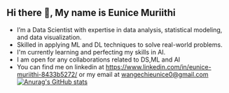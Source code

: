 ## Hi there 👋, My name is Eunice Muriithi
- I’m a Data Scientist with expertise in data analysis, statistical modeling, and data visualization.
- Skilled in applying ML and DL techniques to solve real-world problems.
- I'm currently learning and perfecting my skills in AI.
- I am open for any collaborations related to DS,ML and AI 
- You can find me on linkedin at https://www.linkedin.com/in/eunice-muriithi-8433b5272/ or my email  at wangechieunice0@gmail.com
 [![Anurag's GitHub stats](https://github-readme-stats.vercel.app/api?username=wangechi01-a)](https://github.com/anuraghazra/github-readme-stats)
  
